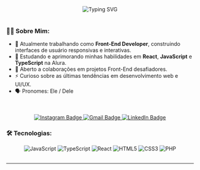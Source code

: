 <div align="center">
  <img src="https://readme-typing-svg.herokuapp.com/?lines=Olá! 👋;Desenvolvedor Front-End;&Apaixonado por interfaces incríveis!&color=%2336BCF7&size=24" alt="Typing SVG" />
</div>

<br>

### 👨‍💻 Sobre Mim:

- 🔭 Atualmente trabalhando como **Front-End Developer**, construindo interfaces de usuário responsivas e interativas.
- 🌱 Estudando e aprimorando minhas habilidades em **React**, **JavaScript** e **TypeScript** na Alura.
- 💬 Aberto a colaborações em projetos Front-End desafiadores.
- ⚡ Curioso sobre as últimas tendências em desenvolvimento web e UI/UX.
- 🗣️ Pronomes: Ele / Dele

<br>


<br>
<div align="center">
  <a href="https://www.instagram.com/alexsander__martins/" target="_blank">
    <img src="https://img.shields.io/badge/-Instagram-%23E4405F?style=flat-square&logo=instagram&logoColor=white" alt="Instagram Badge"/>
  </a>
  <a href="mailto:alexsandergfmm0110@gmail.com">
    <img src="https://img.shields.io/badge/-Gmail-%23EA4335?style=flat-square&logo=gmail&logoColor=white" alt="Gmail Badge"/>
  </a>
  <a href="https://www.linkedin.com/in/alexsander-junior-60778a334/" target="_blank">
    <img src="https://img.shields.io/badge/-LinkedIn-%230077B5?style=flat-square&logo=linkedin&logoColor=white" alt="LinkedIn Badge"/>
  </a>
</div>


### 🛠️ Tecnologias:

<div align="center">
  <img src="https://img.shields.io/badge/JavaScript-F7DF1E?style=for-the-badge&logo=javascript&logoColor=black" alt="JavaScript"/>
  <img src="https://img.shields.io/badge/TypeScript-007ACC?style=for-the-badge&logo=typescript&logoColor=white" alt="TypeScript"/>
  <img src="https://img.shields.io/badge/React-61DAFB?style=for-the-badge&logo=react&logoColor=black" alt="React"/>
  <img src="https://img.shields.io/badge/HTML5-E34F26?style=for-the-badge&logo=html5&logoColor=white" alt="HTML5"/>
  <img src="https://img.shields.io/badge/CSS3-1572B6?style=for-the-badge&logo=css3&logoColor=white" alt="CSS3"/>
  <img src="https://img.shields.io/badge/PHP-777BB4?style=for-the-badge&logo=php&logoColor=white" alt="PHP"/>
</div>

<br>

---
